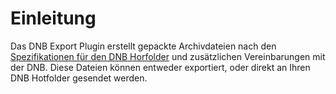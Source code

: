 # Einleitung

Das DNB Export Plugin erstellt gepackte Archivdateien nach den [Spezifikationen für den DNB Horfolder](https://www.dnb.de/SharedDocs/Downloads/DE/Professionell/Netzpublikationen/spezifikationHotfolder.pdf;jsessionid=30EBEB0D8D5F9C7B717E80FCDD5FC8B3.intranet672?__blob=publicationFile&v=2) und zusätzlichen Vereinbarungen mit der DNB. Diese Dateien können entweder exportiert, oder direkt an Ihren DNB Hotfolder gesendet werden.
